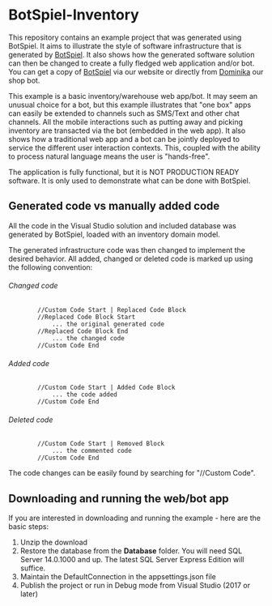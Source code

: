 # BotSpiel-Inventory

This repository contains an example project that was generated using BotSpiel. It aims to illustrate the style of software infrastructure that is generated by [BotSpiel](https://www.botspiel.com/). It also shows how the generated software solution can then be changed to create a fully fledged web application and/or bot. You can get a copy of [BotSpiel](https://www.botspiel.com/) via our website or directly from [Dominika](https://dominika.botspiel.com/) our shop bot.

This example is a basic inventory/warehouse web app/bot. It may seem an unusual choice for a bot, but this example illustrates that "one box" apps can easily be extended to channels such as SMS/Text and other chat channels. All the mobile interactions such as putting away and picking inventory are transacted via the bot (embedded in the web app). It also shows how a traditional web app and a bot can be jointly deployed to service the different user interaction contexts. This, coupled with the ability to process natural language means the user is "hands-free".

The application is fully functional, but it is NOT PRODUCTION READY software. It is only used to demonstrate what can be done with BotSpiel.

## Generated code vs manually added code

All the code in the Visual Studio solution and included database was generated by BotSpiel, loaded with an inventory domain model. 

The generated infrastructure code was then changed to implement the desired behavior. All added, changed or deleted code is marked up using the following convention:

###### Changed code
            //Custom Code Start | Replaced Code Block
            //Replaced Code Block Start
                ... the original generated code
            //Replaced Code Block End
                ... the changed code
            //Custom Code End
###### Added code
            //Custom Code Start | Added Code Block 
                ... the code added			
            //Custom Code End
###### Deleted code
            //Custom Code Start | Removed Block 
                ... the commented code				
            //Custom Code End	

The code changes can be easily found by searching for "//Custom Code".

## Downloading and running the web/bot app

If you are interested in downloading and running the example - here are the basic steps:
1. Unzip the download
2. Restore the database from the **Database** folder. You will need SQL Server 14.0.1000 and up. The latest SQL Server Express Edition will suffice.
3. Maintain the DefaultConnection in the appsettings.json file
4. Publish the project or run in Debug mode from Visual Studio (2017 or later)



